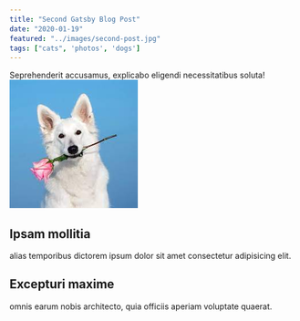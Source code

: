 ```yaml
---
title: "Second Gatsby Blog Post"
date: "2020-01-19"
featured: "../images/second-post.jpg"
tags: ["cats", 'photos', 'dogs']
---
```

Seprehenderit accusamus, explicabo eligendi necessitatibus soluta!
![gatsby tutorial](./gatsby-tutorial.jpg)

## Ipsam mollitia

alias temporibus dictorem ipsum dolor sit amet consectetur adipisicing elit.

## Excepturi maxime

omnis earum nobis architecto, quia officiis aperiam voluptate quaerat.
